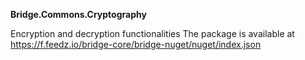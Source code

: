 **Bridge.Commons.Cryptography**

Encryption and decryption functionalities
The package is available at https://f.feedz.io/bridge-core/bridge-nuget/nuget/index.json
